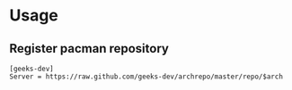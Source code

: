 # Usage

## Register pacman repository

```
[geeks-dev]
Server = https://raw.github.com/geeks-dev/archrepo/master/repo/$arch
```
